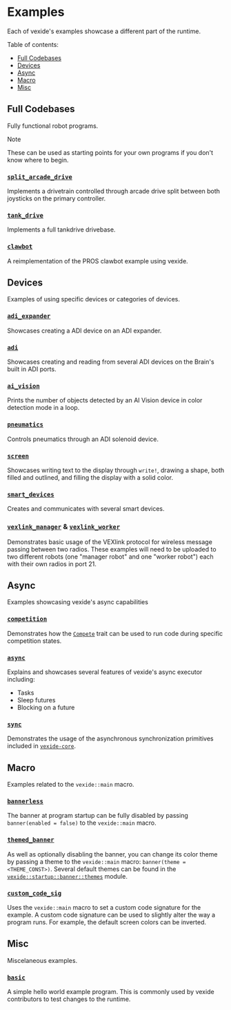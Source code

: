 # Examples

Each of vexide's examples showcase a different part of the runtime.

Table of contents:

- [Full Codebases](#full-codebases)
- [Devices](#devices)
- [Async](#async)
- [Macro](#macro)
- [Misc](#misc)

## Full Codebases

Fully functional robot programs.

> [!NOTE]
> These can be used as starting points for your own programs if you don't know where to begin.

### [`split_arcade_drive`](./split_arcade_drive.rs)

Implements a drivetrain controlled through arcade drive split between both joysticks on the primary controller.

### [`tank_drive`](./tank_drive.rs)

Implements a full tankdrive drivebase.

### [`clawbot`](./clawbot.rs)

A reimplementation of the PROS clawbot example using vexide.

## Devices

Examples of using specific devices or categories of devices.

### [`adi_expander`](./adi_expander.rs)

Showcases creating a ADI device on an ADI expander.

### [`adi`](./adi.rs)

Showcases creating and reading from several ADI devices on the Brain's built in ADI ports.

### [`ai_vision`](./ai_vision.rs)

Prints the number of objects detected by an AI Vision device in color detection mode in a loop.

### [`pneumatics`](./pneumatics.rs)

Controls pneumatics through an ADI solenoid device.

### [`screen`](./screen.rs)

Showcases writing text to the display through `write!`, drawing a shape, both filled and outlined, and filling the display with a solid color.

### [`smart_devices`](./smart_devices.rs)

Creates and communicates with several smart devices.

### [`vexlink_manager`](./vexlink_manager.rs) & [`vexlink_worker`](./vexlink_worker.rs)

Demonstrates basic usage of the VEXlink protocol for wireless message passing between two radios. These examples will need to be uploaded to two different robots (one "manager robot" and one "worker robot") each with their own radios in port 21.

## Async

Examples showcasing vexide's async capabilities

### [`competition`](./competition.rs)

Demonstrates how the [`Compete`](https://docs.rs/vexide/latest/vexide/core/competition/trait.Compete.html) trait can be used to run code during specific competition states.

### [`async`](./async.rs)

Explains and showcases several features of vexide's async executor including:

- Tasks
- Sleep futures
- Blocking on a future

### [`sync`](./sync.rs)

Demonstrates the usage of the asynchronous synchronization primitives included in [`vexide-core`](https://docs.rs/vexide/0.4.2/vexide/core/sync/index.html).

## Macro

Examples related to the `vexide::main` macro.

### [`bannerless`](./bannerless.rs)

The banner at program startup can be fully disabled by passing `banner(enabled = false)` to the `vexide::main` macro.

### [`themed_banner`](./themed_banner.rs)

As well as optionally disabling the banner, you can change its color theme by passing a theme to the `vexide::main` macro: `banner(theme = <THEME_CONST>)`.
Several default themes can be found in the [`vexide::startup::banner::themes`](https://docs.rs/vexide/latest/vexide/startup/banner/themes/index.html) module.

### [`custom_code_sig`](./custom_code_sig.rs)

Uses the `vexide::main` macro to set a custom code signature for the example. A custom code signature can be used to slightly alter the way a program runs. For example, the default screen colors can be inverted.

## Misc

Miscelaneous examples.

### [`basic`](./basic.rs)

A simple hello world example program. This is commonly used by vexide contributors to test changes to the runtime.
